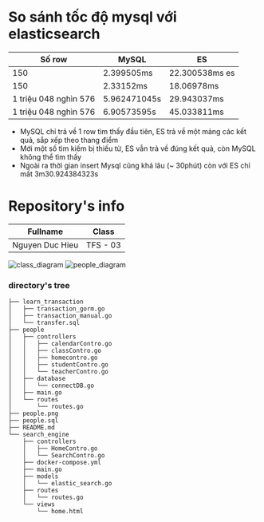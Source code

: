 # So sánh tốc độ mysql với elasticsearch
| Số row | MySQL |  ES  |
| ------ |  ----- | ----- |
| 150 | 2.399505ms | 22.300538ms es |
| 150 | 2.33152ms | 18.06978ms |
| 1 triệu 048 nghìn 576 | 5.962471045s | 29.943037ms |
| 1 triệu 048 nghìn 576 | 6.90573595s | 45.033811ms |
- MySQL chỉ trả về 1 row tìm thấy đầu tiên, ES trả về một mảng các kết quả, sắp xếp theo thang điểm
- Mới một số tìm kiếm bị thiếu từ, ES vẫn trả về đúng kết quả, còn MySQL không thể tìm thấy
- Ngoài ra thời gian insert Mysql cũng khá lâu (~ 30phút) còn với ES chỉ mất 3m30.924384323s


# Repository's info

|     Fullname    |    Class     |
|-----------------|--------------|
| Nguyen Duc Hieu |   TFS - 03   |

![class_diagram](https://res.cloudinary.com/duchieu/image/upload/v1630716224/test/itbjzexbfdel3qsy6rhp.png)
![people_diagram](https://res.cloudinary.com/duchieu/image/upload/v1630716198/test/zqyxsuq9q0bq8cxytlfy.png)

### directory's tree

```
├── learn_transaction
│   ├── transaction_gorm.go
│   ├── transaction_manual.go
│   └── transfer.sql
├── people
│   ├── controllers
│   │   ├── calendarContro.go
│   │   ├── classContro.go
│   │   ├── homecontro.go
│   │   ├── studentContro.go
│   │   └── teacherContro.go
│   ├── database
│   │   └── connectDB.go
│   ├── main.go
│   └── routes
│       └── routes.go
├── people.png
├── people.sql
├── README.md
└── search_engine
    ├── controllers
    │   ├── HomeContro.go
    │   └── SearchContro.go
    ├── docker-compose.yml
    ├── main.go
    ├── models
    │   └── elastic_search.go
    ├── routes
    │   └── routes.go
    └── views
        └── home.html
```
